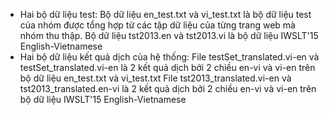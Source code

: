 * Hai bộ dữ liệu test:
Bộ dữ liệu en_test.txt và vi_test.txt là bộ dữ liệu test của nhóm được tổng hợp từ các tập dữ liệu của từng trang web mà nhóm thu thập.
Bộ dữ liệu tst2013.en và tst2013.vi là bộ dữ liệu IWSLT'15 English-Vietnamese
* Hai bộ dữ liệu kết quả dịch của hệ thống:
File testSet_translated.vi-en và testSet_translated.vi-en là 2 kết quả dịch bởi 2 chiều en-vi và vi-en trên bộ dữ liệu en_test.txt và vi_test.txt
File tst2013_translated.vi-en và  tst2013_translated.en-vi là 2 kết quả dịch bởi 2 chiều en-vi và vi-en trên bộ dữ liệu IWSLT'15 English-Vietnamese
